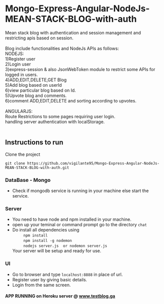 # Mongo-Express-Angular-NodeJs-MEAN-STACK-BLOG-with-auth
Mean stack blog with authentication and session management and restricting apis based on session.<br />
<br />
Blog include functionalities and NodeJs APIs as follows:<br />
NODEJS:<br />
1)Register user<br />
2)Login user<br />
3)express-session & also JsonWebToken module to restrict some APIs for logged in users.<br />
4)ADD,EDIT,DELETE,GET Blog<br />
5)Add blog based on userId<br />
6)view particular blog based on Id.<br />
5)Upvote blog and comments.<br />
6)comment ADD,EDIT,DELETE and sorting according to upvotes.<br />
<br />
ANGULARJS:<br />
Route Restrictions to some pages requiring user login.<br />
handling server authentication with localStorage.<br />
<br />

## Instructions to run
Clone the project
```
git clone https://github.com/vigilante95/Mongo-Express-Angular-NodeJs-MEAN-STACK-BLOG-with-auth.git
```

### DataBase - Mongo
* Check if mongodb service is running in your machine else start the service.

### Server
* You need to have node and npm installed in your machine.
* open up your teminal or command prompt go to the directory `chat`
* Do install all dependencies using  
   &nbsp;&nbsp;&nbsp;&nbsp;&nbsp;&nbsp;&nbsp;&nbsp;&nbsp;`npm install`  
   &nbsp;&nbsp;&nbsp;&nbsp;&nbsp;&nbsp;&nbsp;&nbsp;&nbsp;`npm install -g nodemon`  
    &nbsp;&nbsp;&nbsp;&nbsp;&nbsp;&nbsp;&nbsp;&nbsp;&nbsp;`nodejs server.js  or nodemon server.js`  
Your server will be setup and ready for use.

### UI
* Go to browser and type `localhost:8888` in place of url.
* Register user by giving basic details.
* Login from the same screen.  


#### APP RUNNING on Heroku server @ www.testblog.ga 
